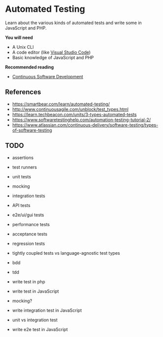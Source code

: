 # Automated Testing

Learn about the various kinds of automated tests and write some in JavaScript and PHP.

<!-- slide-include ../../BANNER.md -->

**You will need**

* A Unix CLI
* A code editor (like [Visual Studio Code][vscode])
* Basic knowledge of JavaScript and PHP

**Recommended reading**

* [Continuous Software Development](../continuous/)

<!-- START doctoc -->
<!-- END doctoc -->



## References

* https://smartbear.com/learn/automated-testing/
* http://www.continuousagile.com/unblock/test_types.html
* https://learn.techbeacon.com/units/3-types-automated-tests
* https://www.softwaretestinghelp.com/automation-testing-tutorial-2/
* https://www.atlassian.com/continuous-delivery/software-testing/types-of-software-testing



## TODO

* assertions
* test runners

* unit tests
* mocking

* integration tests

* API tests
* e2e/ui/gui tests

* performance tests
* acceptance tests
* regression tests

* tightly coupled tests vs language-agnostic test types

* bdd
* tdd

* write test in php
* write test in JavaScript

* mocking?
* write integration test in JavaScript
* unit vs integration test

* write e2e test in JavaScript



[vscode]: https://code.visualstudio.com/
